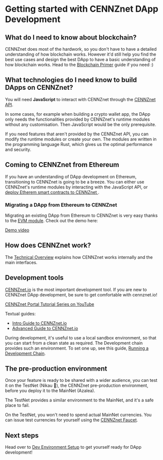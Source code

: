 # Getting started with CENNZnet DApp Development

## What do I need to know about blockchain?
CENNZnet does most of the hardwork, so you don't have to have a detailed understanding of how blockchain works. However it'd still help you find the best use cases and design the best DApp to have a basic understanding of how blockchain works. Head to the [Blockchain Primer](Getting-started/blockchain-primer) guide if you need :)

## What technologies do I need know to build DApps on CENNZnet?

You will need **JavaScript** to interact with CENNZnet through the [CENNZnet API](https://github.com/cennznet/api.js).

In some cases, for example when building a crypto wallet app, the DApp only needs the functionalities provided by CENNZnet's runtime modules without any customisation. Then JavaScript would be the only prerequisite.

If you need features that aren't provided by the CENNZnet API, you can modify the runtime modules or create your own. The modules are written in the programming language Rust, which gives us the optimal performance and security.

## Coming to CENNZnet from Ethereum 

If you have an understanding of DApp development on Ethereum, transitioning to CENNZnet is going to be a breeze. You can either use CENNZnet's runtime modules by interacting with the JavaScript API, or [deploy Etherem smart contracts to CENNZnet ](Dapp-development/Guides/Using-Smart-Contracts-on-CENNZnet).

### Migrating a DApp from Ethereum to CENNZnet 

Migrating an existing DApp from Ethereum to CENNZnet is very easy thanks to the [EVM module](Runtime-modules/EVM). Check out the demo here:

[Demo video](https://youtu.be/f4wblOufvs4)

## How does CENNZnet work?

The [Technical Overview](Getting-started/CENNZnet-technical-overview) explains how CENNZnet works internally and the main interfaces.

## Development tools

[CENNZnet.io](https://cennznet.io/#/) is the most important development tool. If you are new to CENNZnet DApp development, be sure to get comfortable with cennznet.io!

[CENNZnet Portal Tutorial Series on YouTube](https://youtu.be/Ikm2lqgeK-A)

Textual guides:
* [Intro Guide to CENNZnet.io](https://medium.com/centrality/using-cennznet-io-ac5a90f9a2cb)
* [Advanced Guide to CENNZnet.io](https://medium.com/centrality/advanced-guide-to-cennznet-io-33be90f26ff3)

During development, it's useful to use a local sandbox environment, so that you can start from a clean state as required. The Development chain provides such an environment. To set one up, see this guide,
[Running a Development Chain](Network-participating/Node-operating/Running-a-Dev-Chain).

## The pre-production environment

Once your feature is ready to be shared with a wider audience, you can test it on the TestNet (Nikau 🌴), the CENNZnet pre-production environment, before you deploy it to the MainNet (Azalea).

The TestNet provides a similar environment to the MainNet, and it's a safe place to fail. 

On the TestNet, you won't need to spend actual MainNet currencies. You can issue test currencies for yourself using the [CENNZnet Faucet](CENNZnet-infrastructures/CENNZnet-faucet).

## Next steps

Head over to [Dev Environment Setup](Getting-started/Dev-environment-setup) to get yourself ready for DApp development!